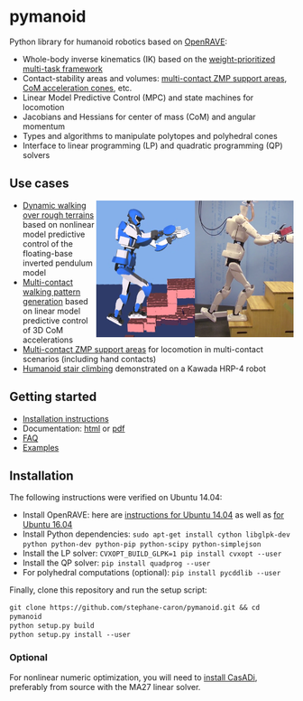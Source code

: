 # pymanoid

Python library for humanoid robotics based on
[OpenRAVE](https://github.com/rdiankov/openrave):

- Whole-body inverse kinematics (IK) based on the [weight-prioritized
  multi-task framework](https://scaron.info/teaching/inverse-kinematics.html)
- Contact-stability areas and volumes: [multi-contact ZMP
  support areas](https://scaron.info/research/tro-2016.html), [CoM acceleration
  cones](https://scaron.info/research/humanoids-2016.html), etc.
- Linear Model Predictive Control (MPC) and state machines for locomotion
- Jacobians and Hessians for center of mass (CoM) and angular momentum
- Types and algorithms to manipulate polytopes and polyhedral cones
- Interface to linear programming (LP) and quadratic programming (QP) solvers

## Use cases

<img src="doc/src/images/logo.png" width="350" align="right" />

- [Dynamic walking over rough terrains](https://github.com/stephane-caron/fip-walking)
  based on nonlinear model predictive control of the floating-base inverted
  pendulum model
- [Multi-contact walking pattern generation](https://github.com/stephane-caron/3d-walking-lmpc)
  based on linear model predictive control of 3D CoM accelerations
- [Multi-contact ZMP support areas](https://github.com/stephane-caron/multi-contact-zmp)
  for locomotion in multi-contact scenarios (including hand contacts)
- [Humanoid stair climbing](https://github.com/stephane-caron/stair-climbing)
  demonstrated on a Kawada HRP-4 robot

## Getting started

- [Installation instructions](#installation)
- Documentation: [html](https://scaron.info/doc/pymanoid/) or [pdf](https://scaron.info/doc/pymanoid/pymanoid.pdf)
- [FAQ](https://github.com/stephane-caron/pymanoid/wiki/Frequently-Asked-Questions)
- [Examples](/examples)

## Installation

The following instructions were verified on Ubuntu 14.04:

- Install OpenRAVE: here are [instructions for Ubuntu 14.04](https://scaron.info/teaching/installing-openrave-on-ubuntu-14.04.html) as well as [for Ubuntu 16.04](https://scaron.info/teaching/installing-openrave-on-ubuntu-16.04.html)
- Install Python dependencies: ``sudo apt-get install cython libglpk-dev python python-dev python-pip python-scipy python-simplejson``
- Install the LP solver: ``CVXOPT_BUILD_GLPK=1 pip install cvxopt --user``
- Install the QP solver: ``pip install quadprog --user``
- For polyhedral computations (optional): ``pip install pycddlib --user``

Finally, clone this repository and run the setup script:
```
git clone https://github.com/stephane-caron/pymanoid.git && cd pymanoid
python setup.py build
python setup.py install --user
```

### Optional

For nonlinear numeric optimization, you will need to [install
CasADi](https://github.com/casadi/casadi/wiki/InstallationLinux), preferably
from source with the MA27 linear solver.
